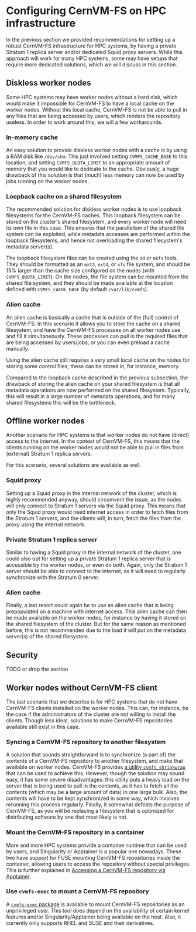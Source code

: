 # Configuring CernVM-FS on HPC infrastructure

In the previous section we provided recommendations for setting up a robust CernVM-FS infrastructure for HPC systems, by having a private Stratum 1 replica server and/or dedicated Squid proxy servers. While this approach will work for many HPC systems, some may have setups that require more dedicated solutions, which we will discuss in this section.


## Diskless worker nodes

Some HPC systems may have worker nodes without a hard disk, which would make it impossible for CernVM-FS to have a local cache on the worker nodes. Without this local cache, CernVM-FS is not be able to pull in any files that are being accessed by users, which renders the repository useless. In order to work around this, we will a few workarounds.

### In-memory cache

An easy solution to provide diskless worker nodes with a cache is by using a RAM disk like `/dev/shm`. This just involved setting `CVMFS_CACHE_BASE` to this location, and setting `CVMFS_QUOTA_LIMIT` to an appropriate amount of memory that you would like to dedicate to the cache. Obviously, a huge drawback of this solution is that (much) less memory can now be used by jobs running on the worker nodes.

### Loopback cache on a shared filesystem

The recommended solution for diskless worker nodes is to use loopback filesystems for the CernVM-FS caches. This loopback filesystem can be stored on the cluster's shared filesystem, and every worker node will need its own file in this case. This ensures that the parallelism of the shared file system can be exploited, while metadata accesses are performed within the loopback filesystems, and hence not overloading the shared filesystem's metadata server(s).

The loopback filesystem files can be created using the `dd` or `mkfs` tools. They should be formatted as an `ext3`, `ext4`, or `xfs` file system, and should be 15% larger than the cache size configured on the nodes (with `CVMFS_QUOTA_LIMIT`). On the nodes, the file system can be mounted from the shared file system, and they should be made available at the location defined with `CVMFS_CACHE_BASE` (by default `/var/lib/cvmfs`).

### Alien cache

An alien cache is basically a cache that is outside of the (full) control of CernVM-FS.
In this scenario it allows you to store the cache on a shared filesystem, and have the CernVM-FS processes on all worker nodes use and fill it simultaneously. These processes can pull in the required files that are being accessed by users/jobs, or you can even preload a cache manually.

Using the alien cache still requires a very small local cache on the nodes for storing some control files; these can be stored in, for instance, memory.

Compared to the loopback cache described in the previous subsection, the drawback of storing the alien cache on your shared filesystem is that all metadata operations are now performed on the shared filesystem. Typically, this will result in a large number of metadata operations, and for many shared filesystems this will be the bottleneck.


## Offline worker nodes

Another scenario for HPC systems is that worker nodes do not have (direct) access to the internet. In the context of CernVM-FS, this means that the clients running on the worker nodes would not be able to pull in files from (external) Stratum 1 replica servers.

For this scenario, several solutions are available as well.

### Squid proxy

Setting up a Squid proxy in the internal network of the cluster, which is highly recommended anyway, should circumvent the issue, as the nodes will only connect to Stratum 1 servers via the Squid proxy. This means that only the Squid proxy would need internet access in order to fetch files from the Stratum 1 servers, and the clients will, in turn, fetch the files from the proxy using the internal network.

### Private Stratum 1 replica server

Similar to having a Squid proxy in the internal network of the cluster, one could also opt for setting up a private Stratum 1 replica server that is accessible by the worker nodes, or even do both. Again, only the Stratum 1 server should be able to connect to the internet, as it will need to regularly synchronize with the Stratum 0 server.

### Alien cache

Finally, a last resort could again be to use an alien cache that is being prepopulated on a machine with internet access. This alien cache can then be made available on the worker nodes, for instance by having it stored on the shared filesystem of the cluster. But for the same reason as mentioned before, this is not recommended due to the load it will put on the metadata server(s) of the shared filesystem.


## Security

TODO or drop the section


## Worker nodes without CernVM-FS client

The last scenario that we describe is for HPC systems that do not have CernVM-FS clients installed on the worker nodes. This can, for instance, be the case if the administrators of the cluster are not willing to install the clients. Though less ideal, solutions to make CernVM-FS repositories available still exist in this case.

### Syncing a CernVM-FS repository to another filesystem

A solution that sounds straightforward is to synchronize (a part of) the contents of a CernVM-FS repository to another filesystem, and make that available on worker nodes. CernVM-FS provides [a utility `cvmfs_shrinkwrap`](https://cvmfs.readthedocs.io/en/stable/cpt-shrinkwrap.html) that can be used to achieve this. However, though the solution may sound easy, it has some severe disadvantages: this utility puts a heavy load on the server that is being used to pull in the contents, as it has to fetch all the contents (which may be a large amount of data) in one large bulk. Also, the contents will have to be kept synchronized in some way, which involves rerunning this process regularly. Finally, it somewhat defeats the purpose of CernVM-FS, as you will be replacing a filesystem that is optimized for distributing software by one that most likely is not.

### Mount the CernVM-FS repository in a container

More and more HPC systems provide a container runtime that can be used by users, and Singularity or Apptainer is a popular one nowadays. These two have support for FUSE mounting CernVM-FS repositories inside the container, allowing users to access the repository without special privileges. This is further explained in [Accessing a CernVM-FS repository via Apptainer](containers.md#accessing-a-cernvm-fs-repository-via-apptainer).

### Use `cvmfs-exec` to mount a CernVM-FS repository

A [`cvmfs-exec` package](https://github.com/cvmfs/cvmfsexec) is available to mount CernVM-FS repositories as an unprivileged user. This tool does depend on the availability of certain kernel features and/or Singularity/Apptainer being available on the host. Also, it currently only supports RHEL and SUSE and their derivatives.
